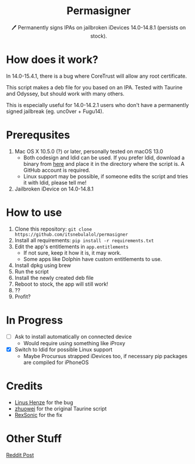 <h1 align="center">Permasigner</h1>
<p align="center">🖊 Permanently signs IPAs on jailbroken iDevices 14.0-14.8.1 (persists on stock).</p>

# How does it work?
In 14.0-15.4.1, there is a bug where CoreTrust will allow any root certificate. 

This script makes a deb file for you based on an IPA. Tested with Taurine and Odyssey, but should work with many others.

This is especially useful for 14.0-14.2.1 users who don't have a permanently signed jailbreak (eg. unc0ver + Fugu14).

# Prerequsites
1. Mac OS X 10.5.0 (?) or later, personally tested on macOS 13.0
    - Both codesign and ldid can be used. If you prefer ldid, download a binary from [here](https://github.com/ProcursusTeam/ldid/actions) and place it in the directory where the script is. A GitHub account is required.
    - Linux support may be possible, if someone edits the script and tries it with ldid, please tell me!
2. Jailbroken iDevice on 14.0-14.8.1

# How to use
1. Clone this repository: `git clone https://github.com/itsnebulalol/permasigner`
2. Install all requirements: `pip install -r requirements.txt`
3. Edit the app's entitlements in `app.entitlements`
    - If not sure, keep it how it is, it may work.
    - Some apps like Dolphin have custom entitlements to use.
4. Install dpkg using brew
5. Run the script
6. Install the newly created deb file
7. Reboot to stock, the app will still work!
8. ??
9. Profit?

# In Progress
- [ ] Ask to install automatically on connected device
    - Would require using something like iProxy
- [x] Switch to ldid for possible Linux support
    - Maybe Procursus strapped iDevices too, if necessary pip packages are compiled for iPhoneOS

# Credits
- [Linus Henze](https://github.com/LinusHenze) for the bug
- [zhuowei](https://github.com/zhuowei) for the original Taurine script
- [RexSonic](https://github.com/RexSonic) for the fix

# Other Stuff
[Reddit Post](https://www.reddit.com/r/jailbreak/comments/vqnazh/free_release_permasigner_generate_a_permasigned)